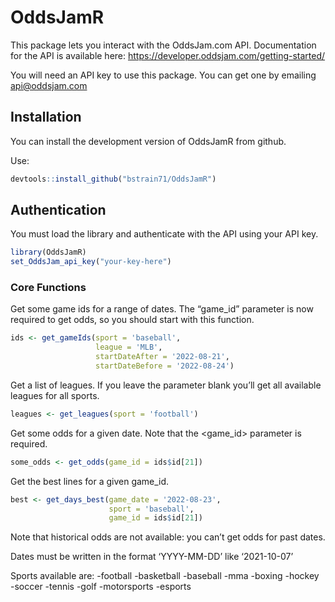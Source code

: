 
<!-- README.md is generated from README.Rmd. Please edit that file -->

# OddsJamR

<!-- badges: start -->
<!-- badges: end -->

This package lets you interact with the OddsJam.com API. Documentation
for the API is available here:
<https://developer.oddsjam.com/getting-started/>

You will need an API key to use this package. You can get one by
emailing <api@oddsjam.com>

## Installation

You can install the development version of OddsJamR from github.

Use:

``` r
devtools::install_github("bstrain71/OddsJamR")
```

## Authentication

You must load the library and authenticate with the API using your API
key.

``` r
library(OddsJamR)
set_OddsJam_api_key("your-key-here")
```

### Core Functions

Get some game ids for a range of dates. The “game\_id” parameter is now
required to get odds, so you should start with this function.

``` r
ids <- get_gameIds(sport = 'baseball',
                   league = 'MLB',
                   startDateAfter = '2022-08-21',
                   startDateBefore = '2022-08-24')
```

Get a list of leagues. If you leave the <sport> parameter blank you’ll
get all available leagues for all sports.

``` r
leagues <- get_leagues(sport = 'football')
```

Get some odds for a given date. Note that the <game_id> parameter is
required.

``` r
some_odds <- get_odds(game_id = ids$id[21])
```

Get the best lines for a given game\_id.

``` r
best <- get_days_best(game_date = '2022-08-23',
                      sport = 'baseball',
                      game_id = ids$id[21])
```

Note that historical odds are not available: you can’t get odds for past
dates.

Dates must be written in the format ‘YYYY-MM-DD’ like ‘2021-10-07’

Sports available are: -football -basketball -baseball -mma -boxing
-hockey -soccer -tennis -golf -motorsports -esports
